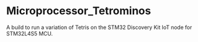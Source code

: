 # Microprocessor_Tetrominos
A build to run a variation of Tetris on the STM32 Discovery Kit IoT node for STM32L4S5 MCU.
